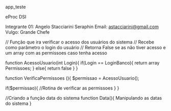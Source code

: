 app_teste

eProc
DSI


Integrante 01: Angelo Stacciarini Seraphin
Email: astacciarini@gmail.com
Vulgo: Grande Chefe

// Função que ira verificar o acesso dos usuários do sistema
// Recebe como parâmetro o login do usuário
// Retorna False se as não tiver acesso e um array com as permissoes caso tenha acesso

function AcessoUsuario(int Login){
   if(Login == LoginBanco){
   	return array Permissoes;
   }
   else{
   	return false
   }
}

function VerificaPermissoes (){
   $permissao = AcessoUsuario();

   if($permissao){
   	//Rotina de verificar as permissoes	
   }
}

//Criando a função data do sistema
function Data(){
	Manipulando as datas do sistema
}
